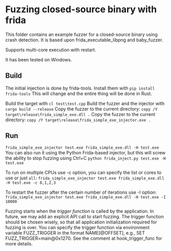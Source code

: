 # Fuzzing closed-source binary with frida

This folder contains an example fuzzer for a closed-source binary using crash detection. It is based upon frida_executable_libpng and baby_fuzzer.

Supports multi-core execution with restart.

It has been tested on Windows.

## Build

The initial injection is done by frida-tools. Install them with
`pip install frida-tools`
This will change and the entire thing will be done in Rust.

Build the target with `cl test\test.cpp`
Build the fuzzer and the injector with `cargo build --release`
Copy the fuzzer to the current directory: `copy /Y target\release\frida_simple_exe.dll .`
Copy the fuzzer to the current directory: `copy /Y target\release\frida_simple_exe_injector.exe .`

## Run

`frida_simple_exe_injector test.exe frida_simple_exe.dll -H test.exe`
You can also run it using the Python Frida-based injector, but this will screw the ability
to stop fuzzing using Ctrl+C
`python frida_inject.py test.exe -H test.exe`

To run on multiple CPUs use -c option, you can specify the list or cores to use or just `all`:
`frida_simple_exe_injector test.exe frida_simple_exe.dll -H test.exe -c 0,1,2,3`

To restart the fuzzer after the certain number of iterations use -I option:
`frida_simple_exe_injector test.exe frida_simple_exe.dll -H test.exe -I 10000`

Fuzzing starts when the *trigger function* is called by the application. In future, we may add
an explicit API call to start fuzzing. The trigger function should be chosen wisely, so that
all application initialization required for fuzzing is over.
You can specify the trigger function via environment variable FUZZ_TRIGGER in the format 
NAME[@OFFSET], e.g., SET FUZZ_TRIGGER=main@0x1270. See the comment at hook_trigger_func for more details.
